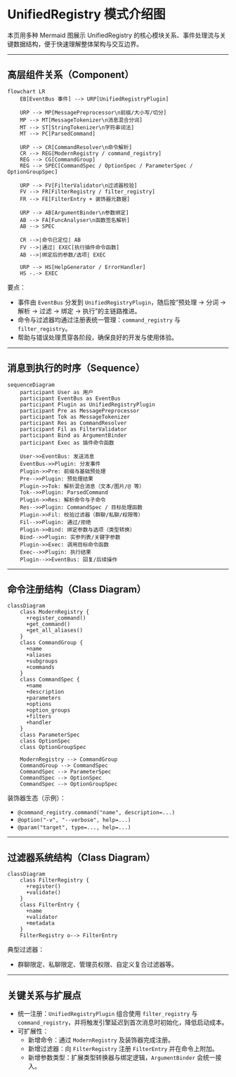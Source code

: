 # UnifiedRegistry 模式介绍图

本页用多种 Mermaid 图展示 UnifiedRegistry 的核心模块关系、事件处理流与关键数据结构，便于快速理解整体架构与交互边界。

---

## 高层组件关系（Component）

```mermaid
flowchart LR
    EB[EventBus 事件] --> URP[UnifiedRegistryPlugin]

    URP --> MP[MessagePreprocessor\n前缀/大小写/切分]
    MP --> MT[MessageTokenizer\n消息混合分词]
    MT --> ST[StringTokenizer\n字符串词法]
    MT --> PC[ParsedCommand]

    URP --> CR[CommandResolver\n命令解析]
    CR --> REG[ModernRegistry / command_registry]
    REG --> CG[CommandGroup]
    REG --> SPEC[CommandSpec / OptionSpec / ParameterSpec / OptionGroupSpec]

    URP --> FV[FilterValidator\n过滤器校验]
    FV --> FR[FilterRegistry / filter_registry]
    FR --> FE[FilterEntry + 装饰器元数据]

    URP --> AB[ArgumentBinder\n参数绑定]
    AB --> FA[FuncAnalyser\n函数签名解析]
    AB --> SPEC

    CR -->|命令已定位| AB
    FV -->|通过| EXEC[执行插件命令函数]
    AB -->|绑定后的参数/选项| EXEC

    URP --> HS[HelpGenerator / ErrorHandler]
    HS -.-> EXEC
```

要点：
- 事件由 `EventBus` 分发到 `UnifiedRegistryPlugin`，随后按“预处理 → 分词 → 解析 → 过滤 → 绑定 → 执行”的主链路推进。
- 命令与过滤器均通过注册表统一管理：`command_registry` 与 `filter_registry`。
- 帮助与错误处理贯穿各阶段，确保良好的开发与使用体验。

---

## 消息到执行的时序（Sequence）

```mermaid
sequenceDiagram
    participant User as 用户
    participant EventBus as EventBus
    participant Plugin as UnifiedRegistryPlugin
    participant Pre as MessagePreprocessor
    participant Tok as MessageTokenizer
    participant Res as CommandResolver
    participant Fil as FilterValidator
    participant Bind as ArgumentBinder
    participant Exec as 插件命令函数

    User->>EventBus: 发送消息
    EventBus->>Plugin: 分发事件
    Plugin->>Pre: 前缀与基础预处理
    Pre-->>Plugin: 预处理结果
    Plugin->>Tok: 解析混合消息（文本/图片/@ 等）
    Tok-->>Plugin: ParsedCommand
    Plugin->>Res: 解析命令与子命令
    Res-->>Plugin: CommandSpec / 目标处理函数
    Plugin->>Fil: 校验过滤器（群聊/私聊/权限等）
    Fil-->>Plugin: 通过/拒绝
    Plugin->>Bind: 绑定参数与选项（类型转换）
    Bind-->>Plugin: 实参列表/关键字参数
    Plugin->>Exec: 调用目标命令函数
    Exec-->>Plugin: 执行结果
    Plugin-->>EventBus: 回复/后续操作
```

---

## 命令注册结构（Class Diagram）

```mermaid
classDiagram
    class ModernRegistry {
      +register_command()
      +get_command()
      +get_all_aliases()
    }
    class CommandGroup {
      +name
      +aliases
      +subgroups
      +commands
    }
    class CommandSpec {
      +name
      +description
      +parameters
      +options
      +option_groups
      +filters
      +handler
    }
    class ParameterSpec
    class OptionSpec
    class OptionGroupSpec

    ModernRegistry --> CommandGroup
    CommandGroup --> CommandSpec
    CommandSpec --> ParameterSpec
    CommandSpec --> OptionSpec
    CommandSpec --> OptionGroupSpec
```

装饰器生态（示例）：
- `@command_registry.command("name", description=...)`
- `@option("-v", "--verbose", help=...)`
- `@param("target", type=..., help=...)`

---

## 过滤器系统结构（Class Diagram）

```mermaid
classDiagram
    class FilterRegistry {
      +register()
      +validate()
    }
    class FilterEntry {
      +name
      +validator
      +metadata
    }
    FilterRegistry o--> FilterEntry
```

典型过滤器：
- 群聊限定、私聊限定、管理员权限、自定义复合过滤器等。

---

## 关键关系与扩展点

- 统一注册：`UnifiedRegistryPlugin` 组合使用 `filter_registry` 与 `command_registry`，并将触发引擎延迟到首次消息时初始化，降低启动成本。
- 可扩展性：
  - 新增命令：通过 `ModernRegistry` 及装饰器完成注册。
  - 新增过滤器：向 `FilterRegistry` 注册 `FilterEntry` 并在命令上附加。
  - 新增参数类型：扩展类型转换器与绑定逻辑，`ArgumentBinder` 会统一接入。


